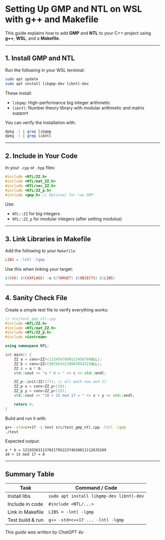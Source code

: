 # Setting Up GMP and NTL on WSL with g++ and Makefile

This guide explains how to add **GMP** and **NTL** to your C++ project using **g++**, **WSL**, and a **Makefile**.

---

## 1. Install GMP and NTL

Run the following in your WSL terminal:

```bash
sudo apt update
sudo apt install libgmp-dev libntl-dev
```

These install:
- `libgmp`: High-performance big integer arithmetic
- `libntl`: Number theory library with modular arithmetic and matrix support

You can verify the installation with:
```bash
dpkg -l | grep libgmp
dpkg -l | grep libntl
```

---

## 2. Include in Your Code

In your `.cpp` or `.hpp` files:

```cpp
#include <NTL/ZZ.h>
#include <NTL/mat_ZZ.h>
#include <NTL/vec_ZZ.h>
#include <NTL/ZZ_p.h>
#include <gmp.h> // Optional for raw GMP
```

Use:
- `NTL::ZZ` for big integers
- `NTL::ZZ_p` for modular integers (after setting modulus)

---

## 3. Link Libraries in Makefile

Add the following to your `Makefile`:

```makefile
LIBS = -lntl -lgmp
```

Use this when linking your target:

```makefile
$(CXX) $(CXXFLAGS) -o $(TARGET) $(OBJECTS) $(LIBS)
```

---

## 4. Sanity Check File

Create a simple test file to verify everything works:

```cpp
// src/test_gmp_ntl.cpp
#include <NTL/ZZ.h>
#include <NTL/mat_ZZ.h>
#include <NTL/ZZ_p.h>
#include <iostream>

using namespace NTL;

int main() {
    ZZ a = conv<ZZ>(1234567890123456789ULL);
    ZZ b = conv<ZZ>(9876543210987654321ULL);
    ZZ c = a * b;
    std::cout << "a * b = " << c << std::endl;

    ZZ_p::init(ZZ(17)); // All math now mod 17
    ZZ_p x = conv<ZZ_p>(10);
    ZZ_p y = conv<ZZ_p>(15);
    std::cout << "10 + 15 mod 17 = " << x + y << std::endl;

    return 0;
}
```

Build and run it with:

```bash
g++ -std=c++17 -o test src/test_gmp_ntl.cpp -lntl -lgmp
./test
```

Expected output:
```
a * b = 12193263113702179522374638011112635269
10 + 15 mod 17 = 8
```

---

## Summary Table

| Task                     | Command / Code                           |
|--------------------------|-------------------------------------------|
| Install libs             | `sudo apt install libgmp-dev libntl-dev` |
| Include in code          | `#include <NTL/...>`                      |
| Link in Makefile         | `LIBS = -lntl -lgmp`                      |
| Test build & run         | `g++ -std=c++17 ... -lntl -lgmp`          |

*This guide was written by ChatGPT 4o*
